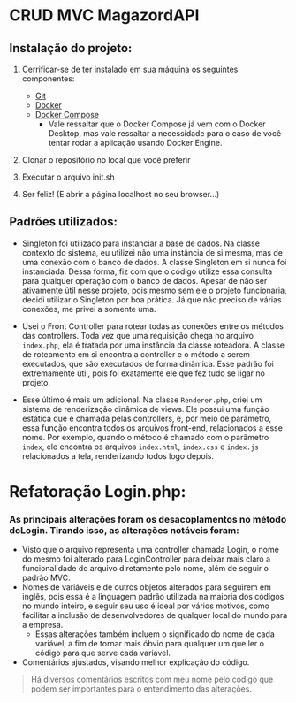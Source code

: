 # CRUD MVC MagazordAPI

## Instalação do projeto:

1. Cerrificar-se de ter instalado em sua máquina os seguintes componentes:

   - [Git](https://git-scm.com/download/win)
   - [Docker](https://www.docker.com/get-started/)
   - [Docker Compose](https://docs.docker.com/compose/install/)
     - Vale ressaltar que o Docker Compose já vem com o Docker Desktop, mas vale ressaltar a necessidade para o caso de você tentar rodar a aplicação usando Docker Engine.

2. Clonar o repositório no local que você preferir

3. Executar o arquivo init.sh

4. Ser feliz! (E abrir a página localhost no seu browser...)

## Padrões utilizados:

- Singleton foi utilizado para instanciar a base de dados. Na classe contexto do sistema, eu utilizei não uma instância de si mesma, mas de uma conexão com o banco de dados. A classe Singleton em si nunca foi instanciada. Dessa forma, fiz com que o código utilize essa consulta para qualquer operação com o banco de dados. Apesar de não ser ativamente útil nesse projeto, pois mesmo sem ele o projeto funcionaria, decidi utilizar o Singleton por boa prática. Já que não preciso de várias conexões, me privei a somente uma.

- Usei o Front Controller para rotear todas as conexões entre os métodos das controllers. Toda vez que uma requisição chega no arquivo `index.php`, ela é tratada por uma instância da classe roteadora. A classe de roteamento em si encontra a controller e o método a serem executados, que são executados de forma dinâmica. Esse padrão foi extremamente útil, pois foi exatamente ele que fez tudo se ligar no projeto.

- Esse último é mais um adicional. Na classe `Renderer.php`, criei um sistema de renderização dinâmica de views. Ele possui uma função estática que é chamada pelas controllers, e, por meio de parâmetro, essa função encontra todos os arquivos front-end, relacionados a esse nome. Por exemplo, quando o método é chamado com o parâmetro `index`, ele encontra os arquivos `index.html`, `index.css` e `index.js` relacionados a tela, renderizando todos logo depois.

# Refatoração Login.php:

### As principais alterações foram os desacoplamentos no método doLogin. Tirando isso, as alterações notáveis foram:

- Visto que o arquivo representa uma controller chamada Login, o nome do mesmo foi alterado para LoginController para deixar mais claro a funcionalidade do arquivo diretamente pelo nome, além de seguir o padrão MVC.
- Nomes de variáveis e de outros objetos alterados para seguirem em inglês, pois essa é a linguagem padrão utilizada na maioria dos códigos no mundo inteiro, e seguir seu uso é ideal por vários motivos, como facilitar a inclusão de desenvolvedores de qualquer local do mundo para a empresa.
  - Essas alterações também incluem o significado do nome de cada variável, a fim de tornar mais óbvio para qualquer um que ler o código para que serve cada variável.
- Comentários ajustados, visando melhor explicação do código.

> Há diversos comentários escritos com meu nome pelo código que podem ser importantes para o entendimento das alterações.
